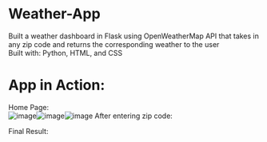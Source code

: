 # Weather-App
Built a weather dashboard in Flask using OpenWeatherMap API that takes in any zip code and returns the corresponding weather to the user <br>
Built with: Python, HTML, and CSS

# App in Action:
Home Page: <br>
![image](https://user-images.githubusercontent.com/55611197/109893371-8a59b300-7c59-11eb-8c98-265e4534a7b5.png)![image](https://user-images.githubusercontent.com/55611197/109893502-c55be680-7c59-11eb-8cc8-67c09acd17cc.png)![image](https://user-images.githubusercontent.com/55611197/109893558-d7d62000-7c59-11eb-8487-725f8da11d4b.png)
After entering zip code: <br>

Final Result:


